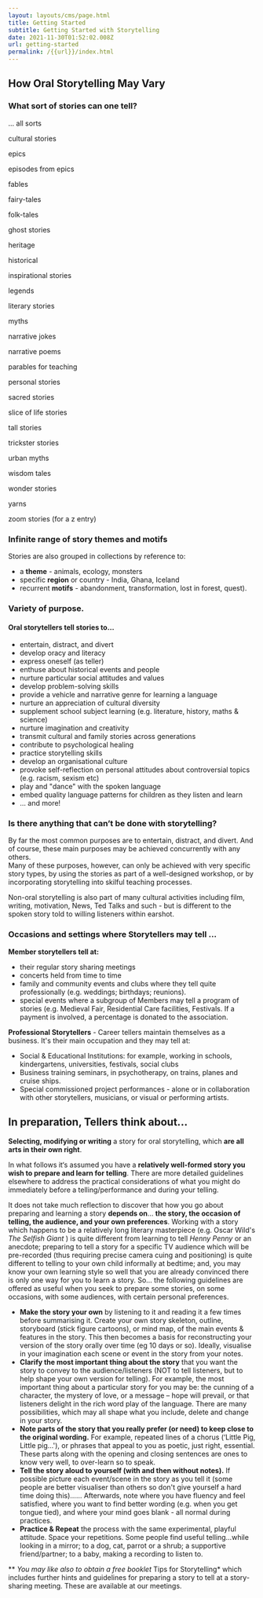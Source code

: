 ```yaml
---
layout: layouts/cms/page.html
title: Getting Started
subtitle: Getting Started with Storytelling
date: 2021-11-30T01:52:02.008Z
url: getting-started
permalink: /{{url}}/index.html
---
```

## **How Oral Storytelling May Vary**

### **What sort of stories can one tell?**

 ... all sorts

cultural stories

  epics

  episodes from epics

  fables

  fairy-tales

  folk-tales

  ghost stories

  heritage

  historical

  inspirational stories

  legends

  literary stories

  myths

  narrative jokes

  narrative poems

  parables for teaching

  personal stories

  sacred stories

  slice of life stories

  tall stories

  trickster stories

  urban myths

  wisdom tales

  wonder stories

  yarns

zoom stories (for a z entry)

### Infinite range of story themes and motifs

Stories are also grouped in collections by reference to:

* a **theme** - animals, ecology, monsters 
* specific **region** or country - India, Ghana, Iceland 
* recurrent **motifs** - abandonment, transformation, lost in forest, quest).

### **Variety of purpose.**

#### **Oral storytellers tell stories to…**

* entertain, distract, and divert
* develop oracy and literacy
* express oneself (as teller)
* enthuse about historical events and people
* nurture particular social attitudes and values
* develop problem-solving skills
* provide a vehicle and narrative genre for learning a language
* nurture an appreciation of cultural diversity
* supplement school subject learning (e.g. literature, history, maths & science)
* nurture imagination and creativity
* transmit cultural and family stories across generations
* contribute to psychological healing
* practice storytelling skills
* develop an organisational culture
* provoke self-reflection on personal attitudes about controversial topics (e.g. racism, sexism etc)
* play and "dance" with the spoken language
* embed quality language patterns for children as they listen and learn
* ... and more!

### **Is there anything that can’t be done with storytelling?**

By far the most common purposes are to entertain, distract, and divert. And of course, these main purposes may be achieved concurrently with any others.\
Many of these purposes, however, can only be achieved with very specific story types, by using the stories as part of a well-designed workshop, or by incorporating storytelling into skilful teaching processes. 

Non-oral storytelling is also part of many cultural activities including film, writing, motivation, News, Ted Talks and such - but is different to the spoken story told to willing listeners within earshot.

### **Occasions and settings where Storytellers may tell …**

**Member storytellers tell at:**

* their regular story sharing meetings
* concerts held from time to time
* family and community events and clubs where they tell quite professionally (e.g. weddings; birthdays; reunions).
* special events where a subgroup of Members may tell a program of stories (e.g. Medieval Fair, Residential Care facilities, Festivals. If a payment is involved, a percentage is donated to the association.

**Professional Storytellers** - Career tellers maintain themselves as a business. It's their main occupation and they may tell at:

* Social & Educational Institutions: for example, working in schools, kindergartens, universities, festivals, social clubs
* Business training seminars, in psychotherapy, on trains, planes and cruise ships.
* Special commissioned project performances - alone or in collaboration with other storytellers, musicians, or visual or performing artists.

## **In preparation, Tellers think about...**

**Selecting, modifying or writing** a story for oral storytelling, which **are all arts in their own right**. 

In what follows it‘s assumed you have a **relatively well-formed story you wish to prepare and learn for telling**. There are more detailed guidelines elsewhere to address the practical considerations of what you might do immediately before a telling/performance and during your telling.

It does not take much reflection to discover that how you go about preparing and learning a story **depends on**… **the story, the occasion of telling, the audience, and your own preferences**. Working with a story which happens to be a relatively long literary masterpiece (e.g. Oscar Wild's *The* *Selfish Giant* ) is quite different from learning to tell *Henny Penny* or an anecdote; preparing to tell a story for a specific TV audience which will be pre-recorded (thus requiring precise camera cuing and positioning) is quite different to telling to your own child informally at bedtime; and, you may know your own learning style so well that you are already convinced there is only one way for you to learn a story. So… the following guidelines are offered as useful when you seek to prepare some stories, on some occasions, with some audiences, with certain personal preferences.

* **Make the story your own** by listening to it and reading it a few times before summarising it. Create your own story skeleton, outline, storyboard (stick figure cartoons), or mind map, of the main events & features in the story. This then becomes a basis for reconstructing your version of the story orally over time (eg 10 days or so). Ideally, visualise in your imagination each scene or event in the story from your notes.
* **Clarify the most important thing about the story** that you want the story to convey to the audience/listeners (NOT to tell listeners, but to help shape your own version for telling). For example, the most important thing about a particular story for you may be: the cunning of a character, the mystery of love, or a message – hope will prevail, or that listeners delight in the rich word play of the language. There are many possibilities, which may all shape what you include, delete and change in your story.
* **Note parts of the story that you really prefer (or need) to keep close to the original wording.** For example, repeated lines of a chorus (‘Little Pig, Little pig…'), or phrases that appeal to you as poetic, just right, essential. These parts along with the opening and closing sentences are ones to know very well, to over-learn so to speak.
* **Tell the story aloud to yourself (with and then without notes).** If possible picture each event/scene in the story as you tell it (some people are better visualiser than others so don't give yourself a hard time doing this)…… Afterwards, note where you have fluency and feel satisfied, where you want to find better wording (e.g. when you get tongue tied), and where your mind goes blank - all normal during practices.
* **Practice & Repeat** the process with the same experimental, playful attitude. Space your repetitions. Some people find useful telling…while looking in a mirror; to a dog, cat, parrot or a shrub; a supportive friend/partner; to a baby, making a recording to listen to.

\*\* *You may like also to obtain a free booklet* Tips for Storytelling* which includes further hints and guidelines for preparing a story to tell at a story-sharing meeting. These are available at our meetings.